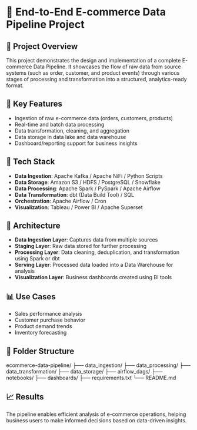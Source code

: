 # 🛒 End-to-End E-commerce Data Pipeline Project

## 📌 Project Overview
This project demonstrates the design and implementation of a complete E-commerce Data Pipeline. It showcases the flow of raw data from source systems (such as order, customer, and product events) through various stages of processing and transformation into a structured, analytics-ready format.

## 🚀 Key Features
- Ingestion of raw e-commerce data (orders, customers, products)
- Real-time and batch data processing
- Data transformation, cleaning, and aggregation
- Data storage in data lake and data warehouse
- Dashboard/reporting support for business insights

## 🔧 Tech Stack
- **Data Ingestion**: Apache Kafka / Apache NiFi / Python Scripts  
- **Data Storage**: Amazon S3 / HDFS / PostgreSQL / Snowflake  
- **Data Processing**: Apache Spark / PySpark / Apache Airflow  
- **Data Transformation**: dbt (Data Build Tool) / SQL  
- **Orchestration**: Apache Airflow / Cron  
- **Visualization**: Tableau / Power BI / Apache Superset  

## 🧱 Architecture
- **Data Ingestion Layer**: Captures data from multiple sources  
- **Staging Layer**: Raw data stored for further processing  
- **Processing Layer**: Data cleaning, deduplication, and transformation using Spark or dbt  
- **Serving Layer**: Processed data loaded into a Data Warehouse for analysis  
- **Visualization Layer**: Business dashboards created using BI tools  

## 📊 Use Cases
- Sales performance analysis  
- Customer purchase behavior  
- Product demand trends  
- Inventory forecasting  

## 📁 Folder Structure
ecommerce-data-pipeline/
├── data_ingestion/
├── data_processing/
├── data_transformation/
├── data_storage/
├── airflow_dags/
├── notebooks/
├── dashboards/
├── requirements.txt
└── README.md

## 📈 Results
The pipeline enables efficient analysis of e-commerce operations, helping business users to make informed decisions based on data-driven insights.
